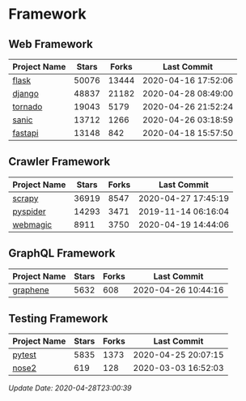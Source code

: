# Framework

## Web Framework

| Project Name | Stars | Forks | Last Commit |
| ------------ | ----- | ----- | ----------- |
| [flask](https://github.com/pallets/flask) | 50076 | 13444 | 2020-04-16 17:52:06 |
| [django](https://github.com/django/django) | 48837 | 21182 | 2020-04-28 08:49:00 |
| [tornado](https://github.com/tornadoweb/tornado) | 19043 | 5179 | 2020-04-26 21:52:24 |
| [sanic](https://github.com/huge-success/sanic) | 13712 | 1266 | 2020-04-26 03:18:59 |
| [fastapi](https://github.com/tiangolo/fastapi) | 13148 | 842 | 2020-04-18 15:57:50 |

## Crawler Framework

| Project Name | Stars | Forks | Last Commit |
| ------------ | ----- | ----- | ----------- |
| [scrapy](https://github.com/scrapy/scrapy) | 36919 | 8547 | 2020-04-27 17:45:19 |
| [pyspider](https://github.com/binux/pyspider) | 14293 | 3471 | 2019-11-14 06:16:04 |
| [webmagic](https://github.com/code4craft/webmagic) | 8911 | 3750 | 2020-04-19 14:44:06 |

## GraphQL Framework

| Project Name | Stars | Forks | Last Commit |
| ------------ | ----- | ----- | ----------- |
| [graphene](https://github.com/graphql-python/graphene) | 5632 | 608 | 2020-04-26 10:44:16 |

## Testing Framework

| Project Name | Stars | Forks | Last Commit |
| ------------ | ----- | ----- | ----------- |
| [pytest](https://github.com/pytest-dev/pytest) | 5835 | 1373 | 2020-04-25 20:07:15 |
| [nose2](https://github.com/nose-devs/nose2) | 619 | 128 | 2020-03-03 16:52:03 |

*Update Date: 2020-04-28T23:00:39*